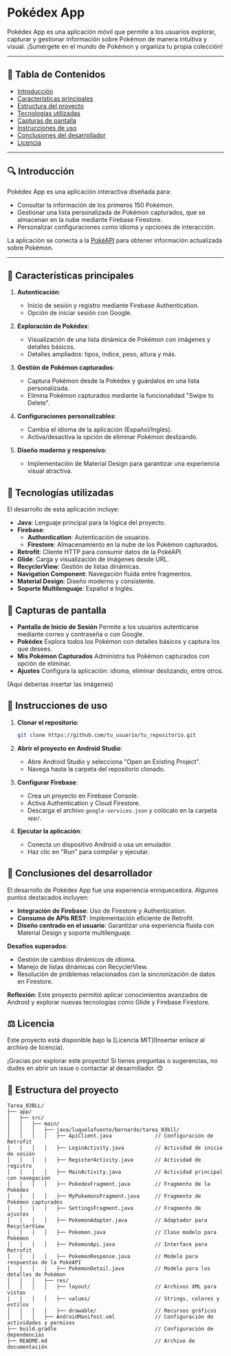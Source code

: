 # **Pokédex App**

Pokédex App es una aplicación móvil que permite a los usuarios explorar, capturar y gestionar información sobre Pokémon de manera intuitiva y visual. ¡Sumérgete en el mundo de Pokémon y organiza tu propia colección!

---

## **📌 Tabla de Contenidos**
- [Introducción](#introducción)
- [Características principales](#características-principales)
- [Estructura del proyecto](#estructura-del-proyecto)
- [Tecnologías utilizadas](#tecnologías-utilizadas)
- [Capturas de pantalla](#capturas-de-pantalla)
- [Instrucciones de uso](#instrucciones-de-uso)
- [Conclusiones del desarrollador](#conclusiones-del-desarrollador)
- [Licencia](#licencia)

---

## **🔍 Introducción**
Pokédex App es una aplicación interactiva diseñada para:
- Consultar la información de los primeros 150 Pokémon.
- Gestionar una lista personalizada de Pokémon capturados, que se almacenan en la nube mediante Firebase Firestore.
- Personalizar configuraciones como idioma y opciones de interacción.

La aplicación se conecta a la [PokéAPI](https://pokeapi.co/) para obtener información actualizada sobre Pokémon.

---

## **🌟 Características principales**
1. **Autenticación**:
    - Inicio de sesión y registro mediante Firebase Authentication.
    - Opción de iniciar sesión con Google.

2. **Exploración de Pokédex**:
    - Visualización de una lista dinámica de Pokémon con imágenes y detalles básicos.
    - Detalles ampliados: tipos, índice, peso, altura y más.

3. **Gestión de Pokémon capturados**:
    - Captura Pokémon desde la Pokédex y guárdalos en una lista personalizada.
    - Elimina Pokémon capturados mediante la funcionalidad "Swipe to Delete".

4. **Configuraciones personalizables**:
    - Cambia el idioma de la aplicación (Español/Inglés).
    - Activa/desactiva la opción de eliminar Pokémon deslizando.

5. **Diseño moderno y responsivo**:
    - Implementación de Material Design para garantizar una experiencia visual atractiva.

## **🔧 Tecnologías utilizadas**

El desarrollo de esta aplicación incluye:

-   **Java**: Lenguaje principal para la lógica del proyecto.
-   **Firebase**:
    -   **Authentication**: Autenticación de usuarios.
    -   **Firestore**: Almacenamiento en la nube de los Pokémon capturados.
-   **Retrofit**: Cliente HTTP para consumir datos de la PokéAPI.
-   **Glide**: Carga y visualización de imágenes desde URL.
-   **RecyclerView**: Gestión de listas dinámicas.
-   **Navigation Component**: Navegación fluida entre fragmentos.
-   **Material Design**: Diseño moderno y consistente.
-   **Soporte Multilenguaje**: Español e Inglés.

## **📸 Capturas de pantalla**

-   **Pantalla de Inicio de Sesión**
    Permite a los usuarios autenticarse mediante correo y contraseña o con Google.
-   **Pokédex**
    Explora todos los Pokémon con detalles básicos y captura los que desees.
-   **Mis Pokémon Capturados**
    Administra tus Pokémon capturados con opción de eliminar.
-   **Ajustes**
    Configura la aplicación: idioma, eliminar deslizando, entre otros.

(Aquí deberías insertar las imágenes)

## **🚀 Instrucciones de uso**

1. **Clonar el repositorio**:

    ```bash
    git clone https://github.com/tu_usuario/tu_repositorio.git
    ```
2. **Abrir el proyecto en Android Studio**:
    -   Abre Android Studio y selecciona "Open an Existing Project".
    -   Navega hasta la carpeta del repositorio clonado.
3. **Configurar Firebase**:
    -   Crea un proyecto en Firebase Console.
    -   Activa Authentication y Cloud Firestore.
    -   Descarga el archivo `google-services.json` y colócalo en la carpeta `app/`.
4. **Ejecutar la aplicación**:
    -   Conecta un dispositivo Android o usa un emulador.
    -   Haz clic en "Run" para compilar y ejecutar.

## **📙 Conclusiones del desarrollador**

El desarrollo de Pokédex App fue una experiencia enriquecedora. Algunos puntos destacados incluyen:

-   **Integración de Firebase**: Uso de Firestore y Authentication.
-   **Consumo de APIs REST**: Implementación eficiente de Retrofit.
-   **Diseño centrado en el usuario**: Garantizar una experiencia fluida con Material Design y soporte multilenguaje.

**Desafíos superados**:

-   Gestión de cambios dinámicos de idioma.
-   Manejo de listas dinámicas con RecyclerView.
-   Resolución de problemas relacionados con la sincronización de datos en Firestore.

**Reflexión**: Este proyecto permitió aplicar conocimientos avanzados de Android y explorar nuevas tecnologías como Glide y Firebase Firestore.

## **⚖️ Licencia**

Este proyecto está disponible bajo la [Licencia MIT](Insertar enlace al archivo de licencia).

¡Gracias por explorar este proyecto! Si tienes preguntas o sugerencias, no dudes en abrir un issue o contactar al desarrollador. 😊


## **📁 Estructura del proyecto**
```plaintext
Tarea_03BLL/
├── app/
│   ├── src/
│   │   ├── main/
│   │   │   ├── java/luquelafuente/bernardo/tarea_03bll/
│   │   │   │   ├── ApiClient.java              // Configuración de Retrofit
│   │   │   │   ├── LoginActivity.java          // Actividad de inicio de sesión
│   │   │   │   ├── RegisterActivity.java       // Actividad de registro
│   │   │   │   ├── MainActivity.java           // Actividad principal con navegación
│   │   │   │   ├── PokedexFragment.java        // Fragmento de la Pokédex
│   │   │   │   ├── MyPokemonsFragment.java     // Fragmento de Pokémon capturados
│   │   │   │   ├── SettingsFragment.java       // Fragmento de ajustes
│   │   │   │   ├── PokemonAdapter.java         // Adaptador para RecyclerView
│   │   │   │   ├── Pokemon.java                // Clase modelo para Pokémon
│   │   │   │   ├── PokemonApi.java             // Interface para Retrofit
│   │   │   │   ├── PokemonResponse.java        // Modelo para respuestas de la PokéAPI
│   │   │   │   ├── PokemonDetail.java          // Modelo para los detalles de Pokémon
│   │   │   ├── res/
│   │   │   │   ├── layout/                     // Archivos XML para vistas
│   │   │   │   ├── values/                     // Strings, colores y estilos
│   │   │   │   ├── drawable/                   // Recursos gráficos
│   │   │   ├── AndroidManifest.xml             // Configuración de actividades y permisos
├── build.gradle                                // Configuración de dependencias
├── README.md                                   // Archivo de documentación